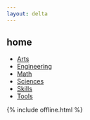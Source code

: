 ```yaml
---
layout: delta
---
```


<div class="mono">
<p><a href='/clocks/' id="current-time"></a></p>
<p><a href='/calendar/' id="current-date"></a></p>
</div>

<h2>home</h2>


- [Arts](/arts/)
- [Engineering](/engineering/)
- [Math](/math)
- [Sciences](/sciences/)
- [Skills](/skills)
- [Tools](/tools/)


{% include offline.html  %}

<script src="/assets/js/moment.min.js"></script>
<script src="/assets/js/datetime.js"></script>

<script>
  show_date_and_time();
</script>

